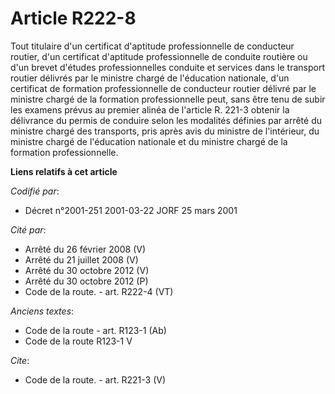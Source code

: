 # Article R222-8

Tout titulaire d'un certificat d'aptitude professionnelle de conducteur routier, d'un certificat d'aptitude professionnelle
de conduite routière ou d'un brevet d'études professionnelles conduite et services dans le transport routier délivrés par le
ministre chargé de l'éducation nationale, d'un certificat de formation professionnelle de conducteur routier délivré par le
ministre chargé de la formation professionnelle peut, sans être tenu de subir les examens prévus au premier alinéa de
l'article R. 221-3 obtenir la délivrance du permis de conduire selon les modalités définies par arrêté du ministre chargé des
transports, pris après avis du ministre de l'intérieur, du ministre chargé de l'éducation nationale et du ministre chargé de
la formation professionnelle.

**Liens relatifs à cet article**

_Codifié par_:

  - Décret n°2001-251 2001-03-22 JORF 25 mars 2001

_Cité par_:

  - Arrêté du 26 février 2008 (V)
  - Arrêté du 21 juillet 2008 (V)
  - Arrêté du 30 octobre 2012 (V)
  - Arrêté du 30 octobre 2012 (P)
  - Code de la route. - art. R222-4 (VT)

_Anciens textes_:

  - Code de la route - art. R123-1 (Ab)
  - Code de la route R123-1 V

_Cite_:

  - Code de la route. - art. R221-3 (V)
